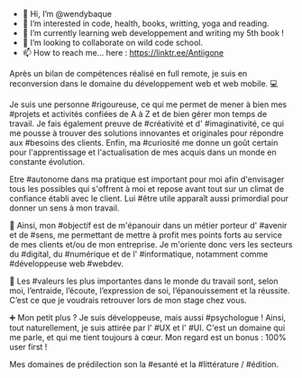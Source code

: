 - 👋 Hi, I’m @wendybaque
- 👀 I’m interested in code, health, books, writting, yoga and reading.
- 🌱 I’m currently learning web developpement and writing my 5th book !
- 💞️ I’m looking to collaborate on wild code school.
- 📫 How to reach me... here : https://linktr.ee/Antiigone

Après un bilan de compétences réalisé en full remote, je suis en reconversion dans le domaine du développement web et web mobile. 💻

Je suis une personne #rigoureuse, ce qui me permet de mener à bien mes #projets et activités confiées de A à Z et de bien gérer mon temps de travail. Je fais également preuve de #créativité et d' #imaginativité, ce qui me pousse à trouver des solutions innovantes et originales pour répondre aux #besoins des clients. Enfin, ma #curiosité me donne un goût certain pour l'apprentissage et l'actualisation de mes acquis dans un monde en constante évolution. 

Etre #autonome dans ma pratique est important pour moi afin d'envisager tous les possibles qui s'offrent à moi et repose avant tout sur un climat de confiance établi avec le client. Lui #être utile apparaît aussi primordial pour donner un sens à mon travail. 

🎯 Ainsi, mon #objectif est de m'épanouir dans un métier porteur d' #avenir et de #sens, me permettant de mettre à profit mes points forts au service de mes clients et/ou de mon entreprise. Je m'oriente donc vers les secteurs du #digital, du #numérique et de l' #informatique, notamment comme #développeuse web #webdev.

🚀 Les #valeurs les plus importantes dans le monde du travail sont, selon moi, l’entraide, l’écoute, l’expression de soi, l’épanouissement et la réussite. C’est ce que je voudrais retrouver lors de mon stage chez vous. 

➕ Mon petit plus ? 
Je suis développeuse, mais aussi #psychologue ! 
Ainsi, tout naturellement, je suis attirée par l' #UX et l' #UI. 
C'est un domaine qui me parle, et qui me tient toujours à cœur. 
Mon regard est un bonus : 100% user first !

Mes domaines de prédilection son la #esanté et la #littérature / #édition.
<!---
wendybaque/wendybaque is a ✨ special ✨ repository because its `README.md` (this file) appears on your GitHub profile.
You can click the Preview link to take a look at your changes.
--->
